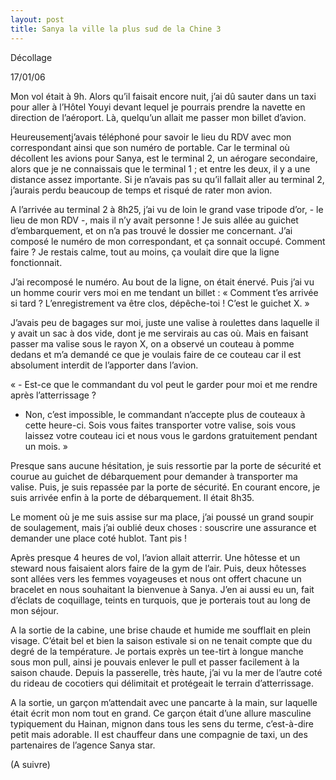 ```yaml
---
layout: post
title: Sanya la ville la plus sud de la Chine 3
---
```


Décollage

[](http://www.francaisblog.com../images/lydievol.jpg)

17/01/06

Mon vol était à 9h. Alors qu’il faisait encore nuit, j’ai dû sauter dans un taxi pour aller à l’Hôtel Youyi devant lequel je pourrais prendre la navette en direction de l’aéroport. Là, quelqu’un allait me passer mon billet d’avion. 

Heureusementj’avais téléphoné pour savoir le lieu du RDV avec mon correspondant ainsi que son numéro de portable. Car le terminal où décollent les avions pour Sanya, est le terminal 2, un aérogare secondaire, alors que je ne connaissais que le terminal 1 ; et entre les deux, il y a une distance assez importante. Si je n’avais pas su qu’il fallait aller au terminal 2, j’aurais perdu beaucoup de temps et risqué de rater mon avion.

A l’arrivée au terminal 2 à 8h25, j’ai vu de loin le grand vase tripode d’or, - le lieu de mon RDV -, mais il n’y avait personne ! Je suis allée au guichet d’embarquement, et on n’a pas trouvé le dossier me concernant. J’ai composé le numéro de mon correspondant, et ça sonnait occupé. Comment faire ? Je restais calme, tout au moins, ça voulait dire que la ligne fonctionnait. 

J’ai recomposé le numéro. Au bout de la ligne, on était énervé. Puis j’ai vu un homme courir vers moi en me tendant un billet : « Comment t’es arrivée si tard ? L’enregistrement va être clos, dépêche-toi ! C’est le guichet X. »

J’avais peu de bagages sur moi, juste une valise à roulettes dans laquelle il y avait un sac à dos vide, dont je me servirais au cas où. Mais en faisant passer ma valise sous le rayon X, on a observé un couteau à pomme dedans et m’a demandé ce que je voulais faire de ce couteau car il est absolument interdit de l’apporter dans l’avion.

« - Est-ce que le commandant du vol peut le garder pour moi et me rendre après l’atterrissage ? 

- Non, c’est impossible, le commandant n’accepte plus de couteaux à cette heure-ci. Sois vous faites transporter votre valise, sois vous laissez votre couteau ici et nous vous le gardons gratuitement pendant un mois. »

Presque sans aucune hésitation, je suis ressortie par la porte de sécurité et courue au guichet de débarquement pour demander à transporter ma valise. Puis, je suis repassée par la porte de sécurité. En courant encore, je suis arrivée enfin à la porte de débarquement. Il était 8h35.

Le moment où je me suis assise sur ma place, j’ai poussé un grand soupir de soulagement, mais j’ai oublié deux choses : souscrire une assurance et demander une place coté hublot. Tant pis !

Après presque 4 heures de vol, l’avion allait atterrir. Une hôtesse et un steward nous faisaient alors faire de la gym de l’air. Puis, deux hôtesses sont allées vers les femmes voyageuses et nous ont offert chacune un bracelet en nous souhaitant la bienvenue à Sanya. J’en ai aussi eu un, fait d’éclats de coquillage, teints en turquois, que je porterais tout au long de mon séjour.

A la sortie de la cabine, une brise chaude et humide me soufflait en plein visage. C’était bel et bien la saison estivale si on ne tenait compte que du degré de la température. Je portais exprès un tee-tirt à longue manche sous mon pull, ainsi je pouvais enlever le pull et passer facilement à la saison chaude. Depuis la passerelle, très haute, j’ai vu la mer de l’autre coté du rideau de cocotiers qui délimitait et protégeait le terrain d’atterrissage.

A la sortie, un garçon m’attendait avec une pancarte à la main, sur laquelle était écrit mon nom tout en grand. Ce garçon était d’une allure masculine typiquement du Hainan, mignon dans tous les sens du terme, c’est-à-dire petit mais adorable. Il est chauffeur dans une compagnie de taxi, un des partenaires de l’agence Sanya star.

(A suivre) 

